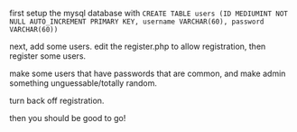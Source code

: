 first setup the mysql database with `CREATE TABLE users (ID MEDIUMINT NOT NULL AUTO_INCREMENT PRIMARY KEY, username VARCHAR(60), password VARCHAR(60)) `

next, add some users.  edit the register.php to allow registration, then register some users.

make some users that have passwords that are common, and make admin something unguessable/totally random.

turn back off registration.

then you should be good to go!